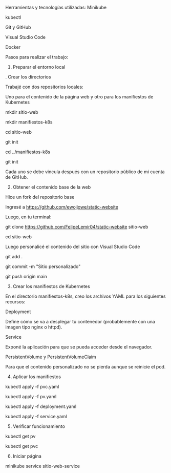 Herramientas y tecnologías utilizadas:
Minikube

kubectl

Git y GitHub

Visual Studio Code

Docker

Pasos para realizar el trabajo:

1. Preparar el entorno local

. Crear los directorios

Trabajé con dos repositorios locales:

Uno para el contenido de la página web y otro para los manifiestos de Kubernetes

mkdir sitio-web

mkdir manifiestos-k8s

cd sitio-web

git init

cd ../manifiestos-k8s

git init

Cada uno se debe vincula después con un repositorio público de mi cuenta de GitHub.

2. Obtener el contenido base de la web

Hice un fork del repositorio base

Ingresé a https://github.com/ewojjowe/static-website

Luego, en tu terminal:

git clone https://github.com/FelipeLemir04/static-website sitio-web

cd sitio-web

Luego personalicé el contenido del sitio con Visual Studio Code

git add .

git commit -m "Sitio personalizado"

git push origin main

3. Crear los manifiestos de Kubernetes

En el directorio manifiestos-k8s, creo los archivos YAML para los siguientes recursos:

Deployment

Define cómo se va a desplegar tu contenedor (probablemente con una imagen tipo nginx o httpd).

Service

Exponé la aplicación para que se pueda acceder desde el navegador.

PersistentVolume y PersistentVolumeClaim

Para que el contenido personalizado no se pierda aunque se reinicie el pod.

4. Aplicar los manifiestos

kubectl apply -f pvc.yaml

kubectl apply -f pv.yaml

kubectl apply -f deployment.yaml

kubectl apply -f service.yaml

5. Verificar funcionamiento

kubectl get pv

kubectl get pvc

6. Iniciar página

minikube service sitio-web-service
